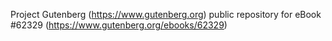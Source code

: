 Project Gutenberg (https://www.gutenberg.org) public repository for eBook #62329 (https://www.gutenberg.org/ebooks/62329)
